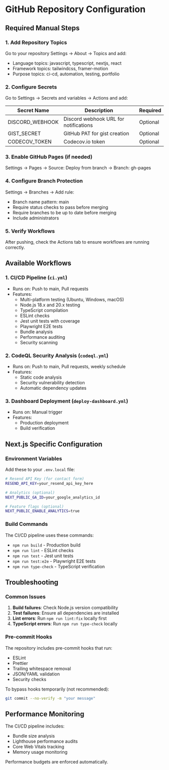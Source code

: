 # GitHub Repository Configuration

## Required Manual Steps

### 1. Add Repository Topics

Go to your repository Settings → About → Topics and add:

- Language topics: javascript, typescript, nextjs, react
- Framework topics: tailwindcss, framer-motion
- Purpose topics: ci-cd, automation, testing, portfolio

### 2. Configure Secrets

Go to Settings → Secrets and variables → Actions and add:

| Secret Name     | Description                           | Required |
| --------------- | ------------------------------------- | -------- |
| DISCORD_WEBHOOK | Discord webhook URL for notifications | Optional |
| GIST_SECRET     | GitHub PAT for gist creation          | Optional |
| CODECOV_TOKEN   | Codecov.io token                      | Optional |

### 3. Enable GitHub Pages (if needed)

Settings → Pages → Source: Deploy from branch → Branch: gh-pages

### 4. Configure Branch Protection

Settings → Branches → Add rule:

- Branch name pattern: main
- Require status checks to pass before merging
- Require branches to be up to date before merging
- Include administrators

### 5. Verify Workflows

After pushing, check the Actions tab to ensure workflows are running correctly.

## Available Workflows

### 1. CI/CD Pipeline (`ci.yml`)

- Runs on: Push to main, Pull requests
- Features:
  - Multi-platform testing (Ubuntu, Windows, macOS)
  - Node.js 18.x and 20.x testing
  - TypeScript compilation
  - ESLint checks
  - Jest unit tests with coverage
  - Playwright E2E tests
  - Bundle analysis
  - Performance auditing
  - Security scanning

### 2. CodeQL Security Analysis (`codeql.yml`)

- Runs on: Push to main, Pull requests, weekly schedule
- Features:
  - Static code analysis
  - Security vulnerability detection
  - Automatic dependency updates

### 3. Dashboard Deployment (`deploy-dashboard.yml`)

- Runs on: Manual trigger
- Features:
  - Production deployment
  - Build verification

## Next.js Specific Configuration

### Environment Variables

Add these to your `.env.local` file:

```bash
# Resend API Key (for contact form)
RESEND_API_KEY=your_resend_api_key_here

# Analytics (optional)
NEXT_PUBLIC_GA_ID=your_google_analytics_id

# Feature flags (optional)
NEXT_PUBLIC_ENABLE_ANALYTICS=true
```

### Build Commands

The CI/CD pipeline uses these commands:

- `npm run build` - Production build
- `npm run lint` - ESLint checks
- `npm run test` - Jest unit tests
- `npm run test:e2e` - Playwright E2E tests
- `npm run type-check` - TypeScript verification

## Troubleshooting

### Common Issues

1. **Build failures**: Check Node.js version compatibility
2. **Test failures**: Ensure all dependencies are installed
3. **Lint errors**: Run `npm run lint:fix` locally first
4. **TypeScript errors**: Run `npm run type-check` locally

### Pre-commit Hooks

The repository includes pre-commit hooks that run:

- ESLint
- Prettier
- Trailing whitespace removal
- JSON/YAML validation
- Security checks

To bypass hooks temporarily (not recommended):

```bash
git commit --no-verify -m "your message"
```

## Performance Monitoring

The CI/CD pipeline includes:

- Bundle size analysis
- Lighthouse performance audits
- Core Web Vitals tracking
- Memory usage monitoring

Performance budgets are enforced automatically.
